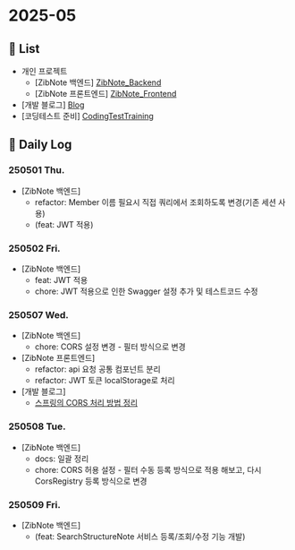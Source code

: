 # 2025-05

## 🌿 List
- 개인 프로젝트
    - [ZibNote 백엔드] [ZibNote_Backend](https://github.com/sshyuny/ZibNote_Backend)
    - [ZibNote 프론트엔드] [ZibNote_Frontend](https://github.com/sshyuny/ZibNote_Frontend)
- [개발 블로그] [Blog](https://sshyu.tistory.com/)
- [코딩테스트 준비] [CodingTestTraining](https://github.com/sshyuny/CodingTestTraining)

## 🌿 Daily Log

### 250501 Thu.
- [ZibNote 백엔드]
    - refactor: Member 이름 필요시 직접 쿼리에서 조회하도록 변경(기존 세션 사용)
    - (feat: JWT 적용)

### 250502 Fri.
- [ZibNote 백엔드]
    - feat: JWT 적용
    - chore: JWT 적용으로 인한 Swagger 설정 추가 및 테스트코드 수정

### 250507 Wed.
- [ZibNote 백엔드]
    - chore: CORS 설정 변경 - 필터 방식으로 변경
- [ZibNote 프론트엔드]
    - refactor: api 요청 공통 컴포넌트 분리
    - refactor: JWT 토큰 localStorage로 처리
- [개발 블로그]
    - [스프링의 CORS 처리 방법 정리](https://sshyu.tistory.com/49)

### 250508 Tue.
- [ZibNote 백엔드]
    - docs: 일괄 정리
    - chore: CORS 허용 설정 - 필터 수동 등록 방식으로 적용 해보고, 다시 CorsRegistry 등록 방식으로 변경

### 250509 Fri.
- [ZibNote 백엔드]
    - (feat: SearchStructureNote 서비스 등록/조회/수정 기능 개발)
